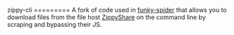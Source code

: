 zippy-cli =========
A fork of code used in [funky-spider](https://github.com/rolandshoemaker/funky-spider) that allows you to download files from the file host [ZippyShare](www.zippyshare.com/) on the command line by scraping and bypassing their JS.
